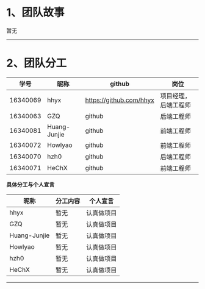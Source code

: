 # 1、团队故事
暂无

---

# 2、团队分工

| 学号 | 昵称| github | 岗位 |
| -- | -- | -- | -- |
| 16340069| hhyx| https://github.com/hhyx| 项目经理， 后端工程师|
| 16340063 | GZQ |  github |后端工程师 |
| 16340081 | Huang-Junjie| github | 前端工程师 |
| 16340072 | Howlyao| github | 前端工程师 |
| 16340070 | hzh0 | github | 后端工程师 |
| 16340071 | HeChX | github | 前端工程师 |


**具体分工与个人宣言**


| 昵称| 分工内容| 个人宣言|
| -- | -- | -- |
| hhyx| 暂无| 认真做项目|
| GZQ |  暂无|认真做项目 |
| Huang-Junjie| 暂无| 认真做项目 |
| Howlyao| 暂无| 认真做项目 |
| hzh0 | 暂无| 认真做项目 |
| HeChX | 暂无| 认真做项目 |


---


